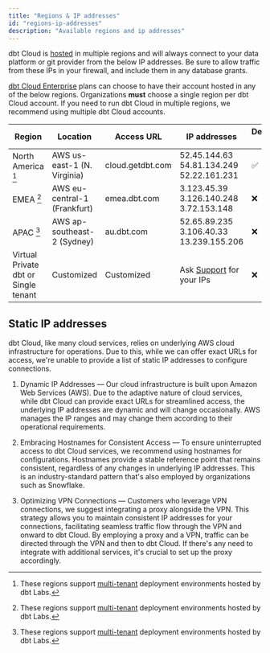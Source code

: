 ```yaml
---
title: "Regions & IP addresses"
id: "regions-ip-addresses"
description: "Available regions and ip addresses"
---
```


dbt Cloud is [hosted](/docs/cloud/about-cloud/architecture) in multiple regions and will always connect to your data platform or git provider from the below IP addresses. Be sure to allow traffic from these IPs in your firewall, and include them in any database grants.

[dbt Cloud Enterprise](https://www.getdbt.com/pricing/) plans can choose to have their account hosted in any of the below regions. Organizations **must** choose a single region per dbt Cloud account. If you need to run dbt Cloud in multiple regions, we recommend using multiple dbt Cloud accounts. 


| Region | Location | Access URL | IP addresses | Developer plan | Team plan | Enterprise plan |
|--------|----------|------------|--------------|----------------|-----------|-----------------|
| North America [^1] | AWS us-east-1 (N. Virginia) | cloud.getdbt.com | 52.45.144.63 <br /> 54.81.134.249 <br />52.22.161.231 | ✅ | ✅ | ✅ |
| EMEA [^1] | AWS eu-central-1	(Frankfurt) | emea.dbt.com | 3.123.45.39 <br /> 3.126.140.248 <br /> 3.72.153.148 | ❌ | ❌ | ✅ |
| APAC  [^1] | 	AWS ap-southeast-2  (Sydney)| au.dbt.com | 52.65.89.235 <br /> 3.106.40.33 <br /> 13.239.155.206 <br />| ❌ | ❌ | ✅ |
| Virtual Private dbt or Single tenant | Customized |  Customized | Ask [Support](/community/resources/getting-help#dbt-cloud-support) for your IPs | ❌ | ❌ | ✅ |


[^1]: These regions support [multi-tenant](/docs/cloud/about-cloud/tenancy) deployment environments hosted by dbt Labs.

## Static IP addresses

dbt Cloud, like many cloud services, relies on underlying AWS cloud infrastructure for operations. Due to this, while we can offer exact URLs for access, we're unable to provide a list of static IP addresses to configure connections.

1. Dynamic IP Addresses &mdash; Our cloud infrastructure is built upon Amazon Web Services (AWS). Due to the adaptive nature of cloud services, while dbt Cloud can provide exact URLs for streamlined access, the underlying IP addresses are dynamic and will change occasionally. AWS manages the IP ranges and may change them according to their operational requirements.

2. Embracing Hostnames for Consistent Access &mdash; To ensure uninterrupted access to dbt Cloud services, we recommend using hostnames for configurations. Hostnames provide a stable reference point that remains consistent, regardless of any changes in underlying IP addresses. This is an industry-standard pattern that's also employed by organizations such as Snowflake.

3. Optimizing VPN Connections &mdash; Customers who leverage VPN connections, we suggest integrating a proxy alongside the VPN. This strategy allows you to maintain consistent IP addresses for your connections, facilitating seamless traffic flow through the VPN and onward to dbt Cloud. By employing a proxy and a VPN, traffic can be directed through the VPN and then to dbt Cloud. If there's any need to integrate with additional services, it's crucial to set up the proxy accordingly.
